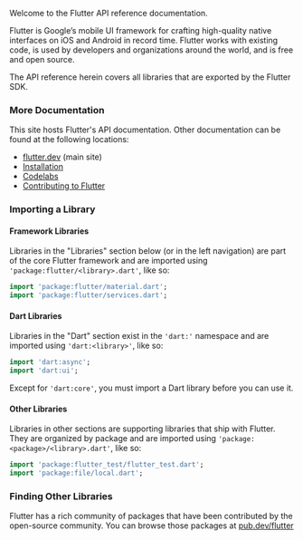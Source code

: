 Welcome to the Flutter API reference documentation.

Flutter is Google’s mobile UI framework for crafting high-quality native
interfaces on iOS and Android in record time. Flutter works with existing code,
is used by developers and organizations around the world, and is free and open
source.

The API reference herein covers all libraries that are exported by the Flutter
SDK.

### More Documentation

This site hosts Flutter's API documentation. Other documentation can be found at
the following locations:

* [flutter.dev](https://flutter.dev) (main site)
* [Installation](https://flutter.dev/docs/get-started/install)
* [Codelabs](https://flutter.dev/docs/codelabs)
* [Contributing to Flutter](https://github.com/flutter/flutter/blob/master/CONTRIBUTING.md)

### Importing a Library

#### Framework Libraries

Libraries in the "Libraries" section below (or in the left navigation) are part
of the core Flutter framework and are imported using
`'package:flutter/<library>.dart'`, like so:

```dart
import 'package:flutter/material.dart';
import 'package:flutter/services.dart';
```

#### Dart Libraries

Libraries in the "Dart" section exist in the `'dart:'` namespace and are imported
using `'dart:<library>'`, like so:

```dart
import 'dart:async';
import 'dart:ui';
```

Except for `'dart:core'`, you must import a Dart library before you can use it.

#### Other Libraries

Libraries in other sections are supporting libraries that ship with Flutter.
They are organized by package and are imported using
`'package:<package>/<library>.dart'`, like so:

```dart
import 'package:flutter_test/flutter_test.dart';
import 'package:file/local.dart';
```

### Finding Other Libraries

Flutter has a rich community of packages that have been contributed by the
open-source community. You can browse those packages at
[pub.dev/flutter](https://pub.dev/flutter)
